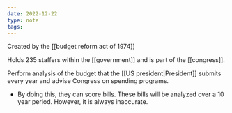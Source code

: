 ```yaml
---
date: 2022-12-22
type: note
tags:
---
```


Created by the [[budget reform act of 1974]]

Holds 235 staffers within the [[government]] and is part of the [[congress]].

Perform analysis of the budget that the [[US president|President]] submits every year and advise Congress on spending programs.
- By doing this, they can score bills. These bills will be analyzed over a 10 year period. However, it is always inaccurate.
